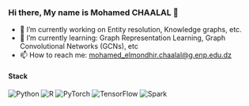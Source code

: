 ### Hi there, My name is Mohamed CHAALAL 👋

- 🔭 I’m currently working on Entity resolution, Knowledge graphs, etc.
- 🌱 I’m currently learning: Graph Representation Learning, Graph Convolutional Networks (GCNs), etc 
- 📫 How to reach me: mohamed_elmondhir.chaalal@g.enp.edu.dz


#### Stack
![Python](https://img.shields.io/badge/-Python-yellow?logo=Python)
![R](https://img.shields.io/badge/-R-276DC3?logo=R)
![PyTorch](https://img.shields.io/badge/-PyTorch-white?logo=PyTorch)
![TensorFlow](https://img.shields.io/badge/-TensorFlow-white?logo=TensorFlow)
![Spark](https://img.shields.io/badge/-Spark-green?logo=apache-Spark)
 
